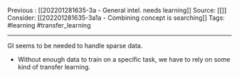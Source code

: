 Previous : [[202201281635-3a - General intel. needs learning]] 
Source: [[]]
Consider: [[202201281635-3a1a - Combining concept is searching]]
Tags: #learning #transfer_learning
______________
GI seems to be needed to handle sparse data.
- Without enough data to train on a specific task, we have to rely on  some kind of transfer learning. 